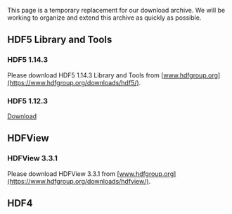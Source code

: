 This page is a temporary replacement for our download archive. We will be working to organize and extend this archive as quickly as possible. 

## HDF5 Library and Tools

### HDF5 1.14.3 
  
Please download HDF5 1.14.3 Library and Tools from [www.hdfgroup.org](https://www.hdfgroup.org/downloads/hdf5/).

### HDF5 1.12.3 

[Download](/hdf5/hdf5_1_12_3.md) 

## HDFView
 
### HDFView 3.3.1

Please download HDFView 3.3.1 from [www.hdfgroup.org](https://www.hdfgroup.org/downloads/hdfview/). 

## HDF4 
